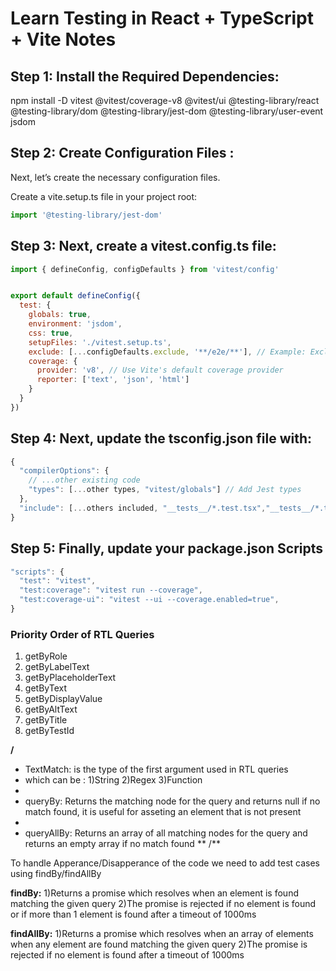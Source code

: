 # Learn Testing in React + TypeScript + Vite Notes

## Step 1: Install the Required Dependencies:

npm install -D vitest @vitest/coverage-v8 @vitest/ui @testing-library/react @testing-library/dom @testing-library/jest-dom @testing-library/user-event jsdom

## Step 2: Create Configuration Files :
Next, let’s create the necessary configuration files.

Create a vite.setup.ts file in your project root:
```js
import '@testing-library/jest-dom'
```

## Step 3: Next, create a vitest.config.ts file:

```js
import { defineConfig, configDefaults } from 'vitest/config'


export default defineConfig({
  test: {
    globals: true,
    environment: 'jsdom',
    css: true,
    setupFiles: './vitest.setup.ts',
    exclude: [...configDefaults.exclude, '**/e2e/**'], // Example: Exclude e2e tests
    coverage: {
      provider: 'v8', // Use Vite's default coverage provider
      reporter: ['text', 'json', 'html']
    }
  }
})
```

## Step 4: Next, update the tsconfig.json file with:

```js
{
  "compilerOptions": {
    // ...other existing code
    "types": [...other types, "vitest/globals"] // Add Jest types
  },
  "include": [...others included, "__tests__/*.test.tsx","__tests__/*.test.ts"],
}
```

## Step 5: Finally, update your package.json Scripts
```js
"scripts": {
  "test": "vitest",
  "test:coverage": "vitest run --coverage",
  "test:coverage-ui": "vitest --ui --coverage.enabled=true",
}
```

### Priority Order of RTL Queries
1. getByRole                          
2. getByLabelText                     
3. getByPlaceholderText               
4. getByText                          
5. getByDisplayValue                  
6. getByAltText                       
7. getByTitle                         
8. getByTestId                        



**/**
 * TextMatch: is the type of the first argument used in RTL queries
 * which can be : 1)String 2)Regex 3)Function
 * 
 * queryBy: Returns the matching node for the query and returns null if no match  found, it is useful for asseting an element that is not present
 * 
 * queryAllBy: Returns an array of all matching nodes for the query and returns an empty array if no match found
 ** /**

 To handle Apperance/Disapperance of the code we need to add test cases using findBy/findAllBy

 **findBy:** 1)Returns a promise which resolves when an element is found matching the given query 2)The promise is rejected if no element is found or if more than 1 element is found after a timeout of 1000ms

 **findAllBy:** 1)Returns a promise which resolves when an array of elements when any element are found matching the given query 2)The promise is rejected if no element is found after a timeout of 1000ms

